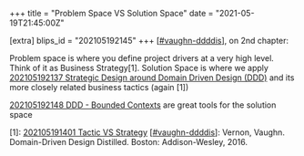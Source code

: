 +++
title = "Problem Space VS Solution Space"
date = "2021-05-19T21:45:00Z"

[extra]
blips_id = "202105192145"
+++
[[#vaughn-ddddis](/blips/tags/vaughn-ddddis)], on 2nd chapter:

Problem space is where you define project drivers at a very high level. Think of it as Business Strategy[1]. Solution Space is where we apply [202105192137 Strategic Design around Domain Driven Design (DDD)](/blips/202105192137-strategic-design-around-domain-driven-design--ddd-) and its more closely related business tactics (again [1])

[202105192148 DDD - Bounded Contexts](/blips/202105192148-ddd---bounded-contexts) are great tools for the solution space

[1]:  [202105191401 Tactic VS Strategy](/blips/202105191401-tactic-vs-strategy)
[[#vaughn-ddddis](/blips/tags/vaughn-ddddis)]: Vernon, Vaughn. Domain-Driven Design Distilled. Boston: Addison-Wesley, 2016.
